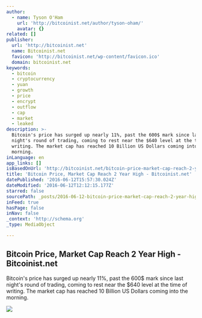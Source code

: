 ```yaml
---
author:
  - name: Tyson O'Ham
    url: 'http://bitcoinist.net/author/tyson-oham/'
    avatar: {}
related: []
publisher:
  url: 'http://bitcoinist.net'
  name: Bitcoinist.net
  favicon: 'http://bitcoinist.net/wp-content/favicon.ico'
  domain: bitcoinist.net
keywords:
  - bitcoin
  - cryptocurrency
  - yuan
  - growth
  - price
  - encrypt
  - outflow
  - cap
  - market
  - leaked
description: >-
  Bitcoin's price has surged up nearly 11%, past the 600$ mark since last
  night's round of trading, coming to rest near the $640 level at the time of
  writing. The market cap has reached 10 Billion US Dollars coming into the
  morning.
inLanguage: en
app_links: []
isBasedOnUrl: 'http://bitcoinist.net/bitcoin-price-market-cap-reach-2-year-high/'
title: 'Bitcoin Price, Market Cap Reach 2 Year High - Bitcoinist.net'
datePublished: '2016-06-12T15:57:30.024Z'
dateModified: '2016-06-12T12:12:15.177Z'
starred: false
sourcePath: _posts/2016-06-12-bitcoin-price-market-cap-reach-2-year-high-bitcoinistnet.md
inFeed: true
hasPage: false
inNav: false
_context: 'http://schema.org'
_type: MediaObject

---
```

<article style=""><h1>Bitcoin Price, Market Cap Reach 2 Year High - Bitcoinist.net</h1><p>Bitcoin's price has surged up nearly 11%, past the 600$ mark since last night's round of trading, coming to rest near the $640 level at the time of writing. The market cap has reached 10 Billion US Dollars coming into the morning.</p><img src="http://bitcoinist.net/wp-content/uploads/2016/06/BTCchart-1024x719.png" /></article>